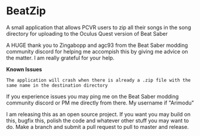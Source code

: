 # BeatZip
A small application that allows PCVR users to zip all their songs in the song directory for uploading to the Oculus Quest version of Beat Saber

A HUGE thank you to Zingabopp and agc93 from the Beat Saber modding community discord for helping me accompish this by giving me advice on the matter. I am really grateful for your help.

**Known Issues**
		
	The application will crash when there is already a .zip file with the same name in the destination directory
	

If you experience issues you may ping me on the Beat Saber modding community discord or PM me directly from there. My username if "Arimodu"


I am releasing this as an open source project. If you want you may build on this, bugfix this, polish the code and whatever other stuff you may want to do. Make a branch and submit a pull request to pull to master and release.
